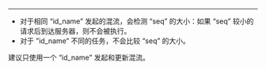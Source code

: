 <Title>使用服务端混流 API，开始混流接口中的 “seq” 值有什么作用？</Title>



- - -

- 对于相同 “id_name” 发起的混流，会检测 “seq” 的大小：如果 “seq” 较小的请求后到达服务器，则不会被执行。
- 对于 ”id_name“ 不同的任务，不会比较 “seq” 的大小。

建议只使用一个 “id_name” 发起和更新混流。